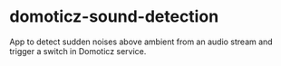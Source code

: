 # domoticz-sound-detection
App to detect sudden noises above ambient from an audio stream and trigger a switch in Domoticz service. 
